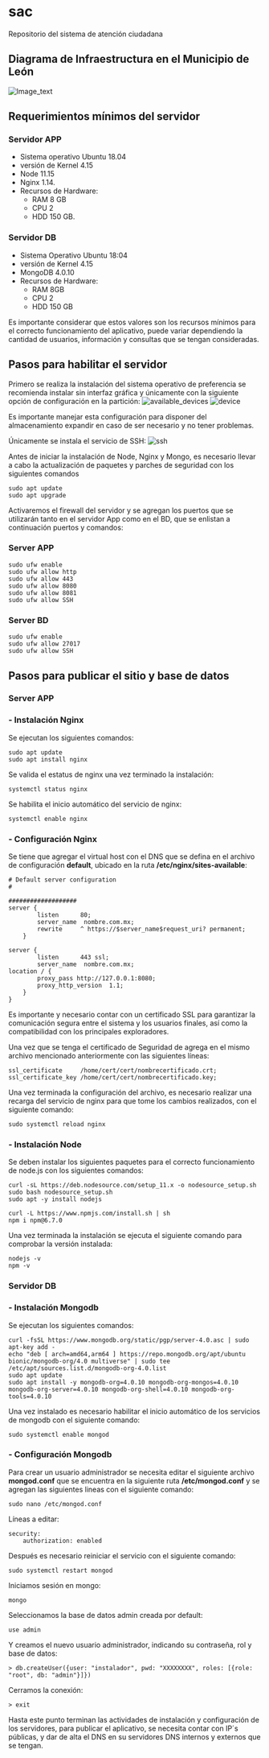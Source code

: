 # **sac**
Repositorio del sistema de atención ciudadana

## **Diagrama de Infraestructura en el Municipio de León**
![Image_text](./img/infraestructura.png)

## **Requerimientos mínimos del servidor**

### **Servidor APP**
 - Sistema operativo Ubuntu 18.04
 - versión de Kernel 4.15
 - Node 11.15
 - Nginx 1.14.
 - Recursos de Hardware: 
    - RAM 8 GB
    - CPU 2 
    - HDD 150 GB. 

### **Servidor DB**
 - Sistema Operativo Ubuntu 18:04
 - versión de Kernel 4.15
 -  MongoDB 4.0.10
 - Recursos de Hardware: 
    - RAM 8GB
    - CPU 2
    - HDD 150 GB

Es importante considerar que estos valores son los recursos mínimos para el correcto funcionamiento del aplicativo, puede variar dependiendo la cantidad de usuarios, información y consultas que se tengan consideradas.


## **Pasos para habilitar el servidor**
Primero se realiza la instalación del sistema operativo de preferencia se recomienda instalar sin interfaz gráfica y únicamente con la siguiente opción de configuración en la partición:
![available_devices](./img/available-devices.png)
![device](./img/device.png)

Es importante manejar esta configuración para disponer del almacenamiento expandir en caso de ser necesario y no tener problemas.

Únicamente se instala el servicio de SSH:
![ssh](./img/ssh.png)

Antes de iniciar la instalación de Node, Nginx y Mongo, es necesario llevar a cabo la actualización de paquetes y parches de seguridad con los siguientes comandos 

    sudo apt update    
    sudo apt upgrade

Activaremos el firewall del servidor y se agregan los puertos que se utilizarán tanto en el servidor App como en el BD, que se enlistan a continuación puertos y comandos:

### **Server APP**
    sudo ufw enable
    sudo ufw allow http
    sudo ufw allow 443
    sudo ufw allow 8080
    sudo ufw allow 8081
    sudo ufw allow SSH

### **Server BD**
    
    sudo ufw enable
    sudo ufw allow 27017
    sudo ufw allow SSH


## **Pasos para publicar el sitio y base de datos**

### **Server APP**
###  **- Instalación Nginx**

Se ejecutan los siguientes comandos: 

    sudo apt update
    sudo apt install nginx

Se valida el estatus de nginx una vez terminado la instalación:

    systemctl status nginx

Se habilita el inicio automático del servicio de nginx:

    systemctl enable nginx

### **- Configuración Nginx**
Se tiene que agregar el virtual host con el DNS que se defina en el archivo de configuración **default**, ubicado en la ruta **/etc/nginx/sites-available**:

    # Default server configuration
    #

    ###################
    server {
            listen   	80;
            server_name  nombre.com.mx;
            rewrite  	^ https://$server_name$request_uri? permanent;
        }

    server {
            listen   	443 ssl;
            server_name  nombre.com.mx;
    location / {
            proxy_pass http://127.0.0.1:8080;
            proxy_http_version  1.1;
        }
    }

Es importante y necesario contar con un certificado SSL para garantizar la comunicación segura entre el sistema y los usuarios finales, así como la compatibilidad con los principales exploradores.

Una vez que se tenga el certificado de Seguridad de agrega en el mismo archivo mencionado anteriormente con las siguientes líneas:

    ssl_certificate 	/home/cert/cert/nombrecertificado.crt;
    ssl_certificate_key /home/cert/cert/nombrecertificado.key;


Una vez terminada la configuración del archivo, es necesario realizar una recarga del servicio de nginx para que tome los cambios realizados, con el siguiente comando:

    sudo systemctl reload nginx

### **- Instalación Node**
Se deben instalar los siguientes paquetes para el correcto funcionamiento de node.js con los siguientes comandos:

    curl -sL https://deb.nodesource.com/setup_11.x -o nodesource_setup.sh
    sudo bash nodesource_setup.sh
    sudo apt -y install nodejs

    curl -L https://www.npmjs.com/install.sh | sh
    npm i npm@6.7.0

Una vez terminada la instalación se ejecuta el siguiente comando para comprobar la versión instalada:
    
    nodejs -v
    npm -v


### **Servidor DB**
### **- Instalación Mongodb**
Se ejecutan los siguientes comandos:
    
    curl -fsSL https://www.mongodb.org/static/pgp/server-4.0.asc | sudo apt-key add -
    echo "deb [ arch=amd64,arm64 ] https://repo.mongodb.org/apt/ubuntu bionic/mongodb-org/4.0 multiverse" | sudo tee /etc/apt/sources.list.d/mongodb-org-4.0.list
    sudo apt update
    sudo apt install -y mongodb-org=4.0.10 mongodb-org-mongos=4.0.10 mongodb-org-server=4.0.10 mongodb-org-shell=4.0.10 mongodb-org-tools=4.0.10

Una vez instalado es necesario habilitar el inicio automático de los servicios de mongodb con el siguiente comando:

    sudo systemctl enable mongod

### **- Configuración Mongodb**
Para crear un usuario administrador se necesita editar el siguiente archivo **mongod.conf** que se encuentra en la siguiente ruta **/etc/mongod.conf** y se agregan las siguientes lineas con el siguiente comando:

    sudo nano /etc/mongod.conf

Líneas a editar: 
    
    security:
        authorization: enabled

Después es necesario reiniciar el servicio con el siguiente comando:

    sudo systemctl restart mongod

Iniciamos sesión en mongo:

    mongo

Seleccionamos la base de datos admin creada por default:
    
    use admin

Y creamos el nuevo usuario administrador, indicando su contraseña, rol y base de datos:
    
    > db.createUser({user: "instalador", pwd: "XXXXXXXX", roles: [{role: "root", db: "admin"}]})

Cerramos la conexión:
    
    > exit


Hasta este punto terminan las actividades de instalación y configuración de los servidores, para publicar el aplicativo, se necesita contar con IP´s públicas, y dar de alta el DNS en su servidores DNS internos y externos que se tengan.

